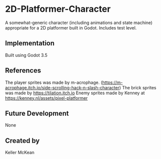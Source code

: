 # 2D-Platformer-Character

A somewhat-generic character (including animations and state machine) appropriate for a 2D platformer built in Godot. Includes test level.

## Implementation

Built using Godot 3.5

## References

The player sprites was made by m-acrophage. (https://m-acrophage.itch.io/side-scrolling-hack-n-slash-character)
The brick sprites was made by https://tilation.itch.io 
Enemy sprites made by Kenney at https://kenney.nl/assets/pixel-platformer

## Future Development
None

## Created by 
Keller McKean
